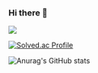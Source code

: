 ### Hi there 👋

<!--
**doyoung0926/doyoung0926** is a ✨ _special_ ✨ repository because its `README.md` (this file) appears on your GitHub profile.

Here are some ideas to get you started:

- 🔭 I’m currently working on ...
- 🌱 I’m currently learning ...
- 👯 I’m looking to collaborate on ...
- 🤔 I’m looking for help with ...
- 💬 Ask me about ...
- 📫 How to reach me: ...
- 😄 Pronouns: ...
- ⚡ Fun fact: ...
-->
 <img src="https://img.shields.io/badge/Python-3776AB?style=flat&logo=Python&logoColor=white"/>
 
 [![Solved.ac Profile](http://mazassumnida.wtf/api/mini/generate_badge?boj=qwe987)](https://solved.ac/qwe987)
 
 ![Anurag's GitHub stats](https://github-readme-stats.vercel.app/api?username=doyoung0926&show_icons=true&theme=radical)
